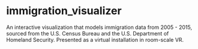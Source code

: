 # immigration_visualizer
An interactive visualization that models immigration data from 2005 - 2015, sourced from the U.S. Census Bureau and the U.S. Department of Homeland Security. Presented as a virtual installation in room-scale VR.
